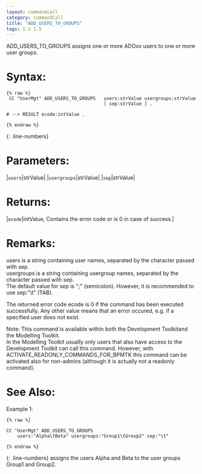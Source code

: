 ```yaml
---
layout: commandcall
category: CommandCall
title: "ADD_USERS_TO_GROUPS"
tags: 1.3 1.5
---
```


ADD_USERS_TO_GROUPS assigns one or more ADOxx users to one or more user groups.

# Syntax:  


```adoscript
{% raw %}
 CC "UserMgt" ADD_USERS_TO_GROUPS	users:strValue usergroups:strValue
									[ sep:strValue ] .

# --> RESULT ecode:intValue .

{% endraw %}
```
{: .line-numbers}

# Parameters:  

|`users`|strValue|
|`usergroups`|strValue|
|`sep`|strValue|

# Returns:  

|`ecode`|intValue, Contains the error code or is 0 in case of success.|


# Remarks:

users is a string containing user names, separated by the character passed with sep.  
usergroups is a string containing usergroup names, separated by the character passed with sep.  
The default value for sep is ";" (semicolon). However, it is recommended to use sep:"\t" (TAB).

The returned error code ecode is 0 if the command has been executed successfully. Any other value means that an error occured, e.g. if a specified user does not exist.

Note: This command is available within both the Development Toolkitand the Modelling Toolkit.  
In the Modelling Toolkit usually only users that also have access to the Development Toolkit can call this command. However, with ACTIVATE_READONLY_COMMANDS_FOR_BPMTK this command can be activated also for non-admins (although it is actually not a readonly command).

# See Also:  



Example 1:

```adoscript
{% raw %}

CC "UserMgt" ADD_USERS_TO_GROUPS
    users:"Alpha\tBeta" usergroups:"Group1\tGroup2" sep:"\t"

{% endraw %}
```
{: .line-numbers}
assigns the users Alpha and Beta to the user groups Group1 and Group2.

